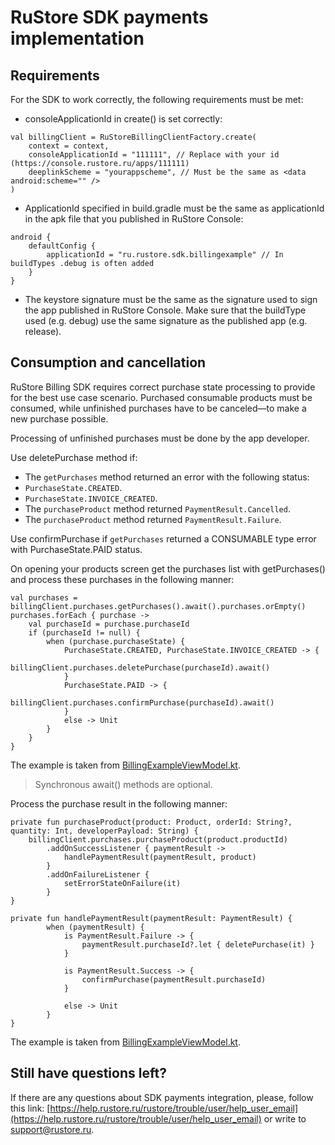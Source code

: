 # RuStore SDK payments implementation

## Requirements

For the SDK to work correctly, the following requirements must be met:

- consoleApplicationId in create() is set correctly:
```
val billingClient = RuStoreBillingClientFactory.create(
    context = context,
    consoleApplicationId = "111111", // Replace with your id (https://console.rustore.ru/apps/111111)
    deeplinkScheme = "yourappscheme", // Must be the same as <data android:scheme="" />
)
```

- ApplicationId specified in build.gradle must be the same as applicationId in the apk file that you published in RuStore Console:
```
android {
    defaultConfig {
        applicationId = "ru.rustore.sdk.billingexample" // In buildTypes .debug is often added
    }
}
```

- The keystore signature must be the same as the signature used to sign the app published in RuStore Console. Make sure that the buildType used (e.g. debug) use the same signature as the published app (e.g. release).

## Consumption and cancellation

RuStore Billing SDK requires correct purchase state processing to provide for the best use case scenario.
Purchased consumable products must be consumed, while unfinished purchases have to be canceled—to make a new purchase possible.

Processing of unfinished purchases must be done by the app developer.

Use deletePurchase method if:

* The `getPurchases` method returned an error with the following status: 
 * `PurchaseState.CREATED`. 
 * `PurchaseState.INVOICE_CREATED`. 
* The `purchaseProduct` method returned `PaymentResult.Cancelled`. 
* The `purchaseProduct` method returned `PaymentResult.Failure`.

Use confirmPurchase if `getPurchases` returned a CONSUMABLE type error with PurchaseState.PAID status.


On opening your products screen get the purchases list with getPurchases() and process these purchases in the following manner:
```
val purchases = billingClient.purchases.getPurchases().await().purchases.orEmpty()
purchases.forEach { purchase ->
    val purchaseId = purchase.purchaseId
    if (purchaseId != null) {
        when (purchase.purchaseState) {
            PurchaseState.CREATED, PurchaseState.INVOICE_CREATED -> {
                billingClient.purchases.deletePurchase(purchaseId).await()
            }
            PurchaseState.PAID -> {
                billingClient.purchases.confirmPurchase(purchaseId).await()
            }
            else -> Unit
        }
    }
}
```
The example is taken from [BillingExampleViewModel.kt](https://gitflic.ru/project/rustore/rustore-sdk-billing-example/blob?file=app%2Fsrc%2Fmain%2Fkotlin%2Fru%2Frustore%2Fsdk%2Fbillingexample%2Fpayment%2FBillingExampleViewModel.kt).
> Synchronous await() methods are optional.

Process the purchase result in the following manner:
```
private fun purchaseProduct(product: Product, orderId: String?, quantity: Int, developerPayload: String) {
    billingClient.purchases.purchaseProduct(product.productId)
        .addOnSuccessListener { paymentResult ->
            handlePaymentResult(paymentResult, product)
        }
        .addOnFailureListener {
            setErrorStateOnFailure(it)
        }
}

private fun handlePaymentResult(paymentResult: PaymentResult) {
        when (paymentResult) {
            is PaymentResult.Failure -> {
                paymentResult.purchaseId?.let { deletePurchase(it) }
            }

            is PaymentResult.Success -> {
                confirmPurchase(paymentResult.purchaseId)
            }

            else -> Unit
        }
}

```
The example is taken from [BillingExampleViewModel.kt](https://gitflic.ru/project/rustore/rustore-sdk-billing-example/blob?file=app%2Fsrc%2Fmain%2Fkotlin%2Fru%2Frustore%2Fsdk%2Fbillingexample%2Fpayment%2FBillingExampleViewModel.kt).

## Still have questions left?
If there are any questions about SDK payments integration, please, follow this link:
[https://help.rustore.ru/rustore/trouble/user/help_user_email](https://help.rustore.ru/rustore/trouble/user/help_user_email)
or write to support@rustore.ru.